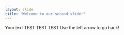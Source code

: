 ```yaml
---
layout: slide
title: "Welcome to our second slide!"
---
```

Your text TEST TEST TEST
Use the left arrow to go back!
